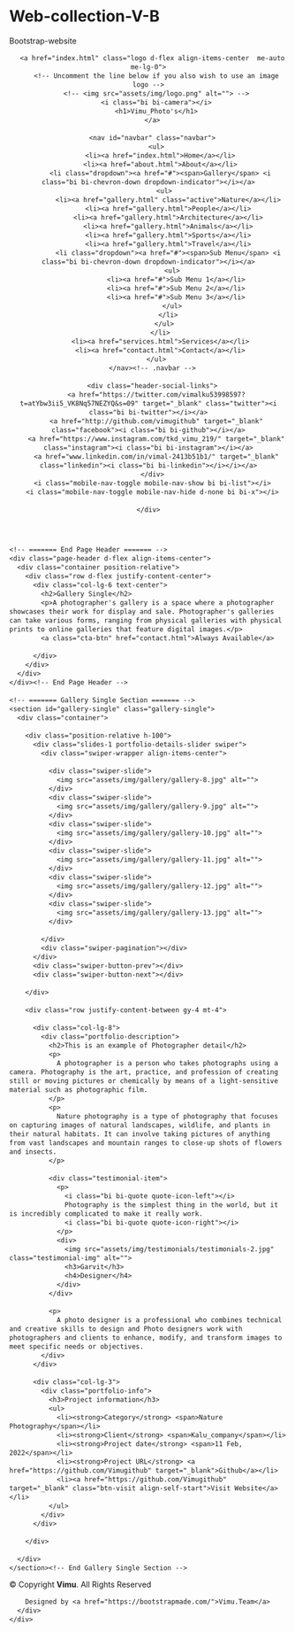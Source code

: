 # Web-collection-V-B
Bootstrap-website
<!DOCTYPE html>
<html lang="en">

<head>
  <meta charset="utf-8">
  <meta content="width=device-width, initial-scale=1.0" name="viewport">

  <title>Phology_vimu</title>
  <meta content="" name="description">
  <meta content="" name="keywords">

  <!-- Favicons -->
  <link href="assets/img/favicon1.png" rel="icon">
  <link href="assets/img/favicon1.png" rel="apple-touch-icon">

  <!-- Google Fonts -->
  <link rel="preconnect" href="https://fonts.googleapis.com">
  <link rel="preconnect" href="https://fonts.gstatic.com" crossorigin>
  <link href="https://fonts.googleapis.com/css2?family=Open+Sans:ital,wght@0,300;0,400;0,500;0,600;0,700;1,300;1,400;1,600;1,700&family=Inter:ital,wght@0,300;0,400;0,500;0,600;0,700;1,300;1,400;1,500;1,600;1,700&family=Cardo:ital,wght@0,400;0,700;1,400&display=swap" rel="stylesheet">

  <!-- Vendor CSS Files -->
  <link href="assets/vendor/bootstrap/css/bootstrap.min.css" rel="stylesheet">
  <link href="assets/vendor/bootstrap-icons/bootstrap-icons.css" rel="stylesheet">
  <link href="assets/vendor/swiper/swiper-bundle.min.css" rel="stylesheet">
  <link href="assets/vendor/glightbox/css/glightbox.min.css" rel="stylesheet">
  <link href="assets/vendor/aos/aos.css" rel="stylesheet">

  <!-- Template Main CSS File -->
  <link href="assets/css/main.css" rel="stylesheet">

 </head>

<body>

  <!-- ======= Header ======= -->
  <header id="header" class="header d-flex align-items-center fixed-top">
    <div class="container-fluid d-flex align-items-center justify-content-between">

      <a href="index.html" class="logo d-flex align-items-center  me-auto me-lg-0">
        <!-- Uncomment the line below if you also wish to use an image logo -->
        <!-- <img src="assets/img/logo.png" alt=""> -->
        <i class="bi bi-camera"></i>
        <h1>Vimu_Photo's</h1>
      </a>

      <nav id="navbar" class="navbar">
        <ul>
          <li><a href="index.html">Home</a></li>
          <li><a href="about.html">About</a></li>
          <li class="dropdown"><a href="#"><span>Gallery</span> <i class="bi bi-chevron-down dropdown-indicator"></i></a>
            <ul>
              <li><a href="gallery.html" class="active">Nature</a></li>
              <li><a href="gallery.html">People</a></li>
              <li><a href="gallery.html">Architecture</a></li>
              <li><a href="gallery.html">Animals</a></li>
              <li><a href="gallery.html">Sports</a></li>
              <li><a href="gallery.html">Travel</a></li>
              <li class="dropdown"><a href="#"><span>Sub Menu</span> <i class="bi bi-chevron-down dropdown-indicator"></i></a>
                <ul>
                  <li><a href="#">Sub Menu 1</a></li>
                  <li><a href="#">Sub Menu 2</a></li>
                  <li><a href="#">Sub Menu 3</a></li>
                </ul>
              </li>
            </ul>
          </li>
          <li><a href="services.html">Services</a></li>
          <li><a href="contact.html">Contact</a></li>
        </ul>
      </nav><!-- .navbar -->

      <div class="header-social-links">
        <a href="https://twitter.com/vimalku53998597?t=atYbw3ii5_VK8Nq57NEZYQ&s=09" target="_blank" class="twitter"><i class="bi bi-twitter"></i></a>
        <a href="http://github.com/vimugithub" target="_blank" class="facebook"><i class="bi bi-github"></i></a>
        <a href="https://www.instagram.com/tkd_vimu_219/" target="_blank" class="instagram"><i class="bi bi-instagram"></i></a>
        <a href="www.linkedin.com/in/vimal-2413b51b1/" target="_blank" class="linkedin"><i class="bi bi-linkedin"></i></i></a>
      </div>
      <i class="mobile-nav-toggle mobile-nav-show bi bi-list"></i>
      <i class="mobile-nav-toggle mobile-nav-hide d-none bi bi-x"></i>

    </div>
  </header><!-- End Header -->

  <main id="main" data-aos="fade" data-aos-delay="1500">

    <!-- ======= End Page Header ======= -->
    <div class="page-header d-flex align-items-center">
      <div class="container position-relative">
        <div class="row d-flex justify-content-center">
          <div class="col-lg-6 text-center">
            <h2>Gallery Single</h2>
            <p>A photographer's gallery is a space where a photographer showcases their work for display and sale. Photographer's galleries can take various forms, ranging from physical galleries with physical prints to online galleries that feature digital images.</p>
            <a class="cta-btn" href="contact.html">Always Available</a>

          </div>
        </div>
      </div>
    </div><!-- End Page Header -->

    <!-- ======= Gallery Single Section ======= -->
    <section id="gallery-single" class="gallery-single">
      <div class="container">

        <div class="position-relative h-100">
          <div class="slides-1 portfolio-details-slider swiper">
            <div class="swiper-wrapper align-items-center">

              <div class="swiper-slide">
                <img src="assets/img/gallery/gallery-8.jpg" alt="">
              </div>
              <div class="swiper-slide">
                <img src="assets/img/gallery/gallery-9.jpg" alt="">
              </div>
              <div class="swiper-slide">
                <img src="assets/img/gallery/gallery-10.jpg" alt="">
              </div>
              <div class="swiper-slide">
                <img src="assets/img/gallery/gallery-11.jpg" alt="">
              </div>
              <div class="swiper-slide">
                <img src="assets/img/gallery/gallery-12.jpg" alt="">
              </div>
              <div class="swiper-slide">
                <img src="assets/img/gallery/gallery-13.jpg" alt="">
              </div>

            </div>
            <div class="swiper-pagination"></div>
          </div>
          <div class="swiper-button-prev"></div>
          <div class="swiper-button-next"></div>

        </div>

        <div class="row justify-content-between gy-4 mt-4">

          <div class="col-lg-8">
            <div class="portfolio-description">
              <h2>This is an example of Photographer detail</h2>
              <p>
                A photographer is a person who takes photographs using a camera. Photography is the art, practice, and profession of creating still or moving pictures or chemically by means of a light-sensitive material such as photographic film.
              </p>
              <p>
                Nature photography is a type of photography that focuses on capturing images of natural landscapes, wildlife, and plants in their natural habitats. It can involve taking pictures of anything from vast landscapes and mountain ranges to close-up shots of flowers and insects.
              </p>

              <div class="testimonial-item">
                <p>
                  <i class="bi bi-quote quote-icon-left"></i>
                  Photography is the simplest thing in the world, but it is incredibly complicated to make it really work.
                  <i class="bi bi-quote quote-icon-right"></i>
                </p>
                <div>
                  <img src="assets/img/testimonials/testimonials-2.jpg" class="testimonial-img" alt="">
                  <h3>Garvit</h3>
                  <h4>Designer</h4>
                </div>
              </div>

              <p>
                A photo designer is a professional who combines technical and creative skills to design and Photo designers work with photographers and clients to enhance, modify, and transform images to meet specific needs or objectives.
            </div>
          </div>

          <div class="col-lg-3">
            <div class="portfolio-info">
              <h3>Project information</h3>
              <ul>
                <li><strong>Category</strong> <span>Nature Photography</span></li>
                <li><strong>Client</strong> <span>Kalu_company</span></li>
                <li><strong>Project date</strong> <span>11 Feb, 2022</span></li>
                <li><strong>Project URL</strong> <a href="https://github.com/Vimugithub" target="_blank">Github</a></li>
                <li><a href="https://github.com/Vimugithub" target="_blank" class="btn-visit align-self-start">Visit Website</a></li>
              </ul>
            </div>
          </div>

        </div>

      </div>
    </section><!-- End Gallery Single Section -->

  </main><!-- End #main -->

  <!-- ======= Footer ======= -->
  <footer id="footer" class="footer">
    <div class="container">
      <div class="copyright">
        &copy; Copyright <strong><span>Vimu</span></strong>. All Rights Reserved
      </div>
      <div class="credits">
       
        Designed by <a href="https://bootstrapmade.com/">Vimu.Team</a>
      </div>
    </div>
  </footer><!-- End Footer -->

  <a href="#" class="scroll-top d-flex align-items-center justify-content-center"><i class="bi bi-arrow-up-short"></i></a>

  <div id="preloader">
    <div class="line"></div>
  </div>

  <!-- Vendor JS Files -->
  <script src="assets/vendor/bootstrap/js/bootstrap.bundle.min.js"></script>
  <script src="assets/vendor/swiper/swiper-bundle.min.js"></script>
  <script src="assets/vendor/glightbox/js/glightbox.min.js"></script>
  <script src="assets/vendor/aos/aos.js"></script>
  <script src="assets/vendor/php-email-form/validate.js"></script>

  <!-- Template Main JS File -->
  <script src="assets/js/main.js"></script>

</body>

</html>
